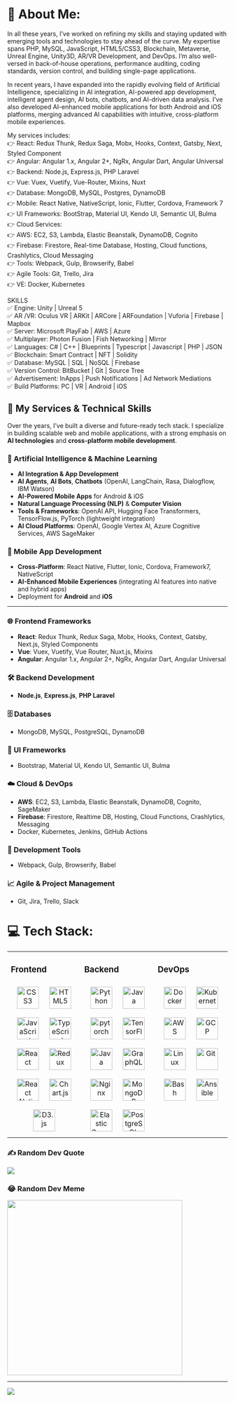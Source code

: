 # 💫 About Me:
In all these years, I’ve worked on refining my skills and staying updated with emerging tools and technologies to stay ahead of the curve. My expertise spans PHP, MySQL, JavaScript, HTML5/CSS3, Blockchain, Metaverse, Unreal Engine, Unity3D, AR/VR Development, and DevOps. I’m also well-versed in back-of-house operations, performance auditing, coding standards, version control, and building single-page applications.

In recent years, I have expanded into the rapidly evolving field of Artificial Intelligence, specializing in AI integration, AI-powered app development, intelligent agent design, AI bots, chatbots, and AI-driven data analysis. I’ve also developed AI-enhanced mobile applications for both Android and iOS platforms, merging advanced AI capabilities with intuitive, cross-platform mobile experiences.

My services includes:<br>
👉 React: Redux Thunk, Redux Saga, Mobx, Hooks, Context, Gatsby, Next, Styled Component<br>
👉 Angular: Angular 1.x, Angular 2+, NgRx, Angular Dart, Angular Universal<br>
👉 Backend: Node.js, Express.js, PHP Laravel<br>
👉 Vue: Vuex, Vuetify, Vue-Router, Mixins, Nuxt<br>
👉 Database: MongoDB, MySQL, Postgres, DynamoDB<br>
👉 Mobile: React Native, NativeScript, Ionic, Flutter, Cordova, Framework 7<br>
👉 UI Frameworks: BootStrap, Material UI, Kendo UI, Semantic UI, Bulma<br>
👉 Cloud Services:<br>
👉 AWS: EC2, S3, Lambda, Elastic Beanstalk, DynamoDB, Cognito<br>
👉 Firebase: Firestore, Real-time Database, Hosting, Cloud functions, Crashlytics, Cloud Messaging<br>
👉 Tools: Webpack, Gulp, Browserify, Babel<br>
👉 Agile Tools: Git, Trello, Jira<br>
👉 VE: Docker, Kubernetes<br>

SKILLS <br>
✅ Engine: Unity | Unreal 5<br>
✅ AR /VR: Oculus VR | ARKit | ARCore | ARFoundation | Vuforia | Firebase | Mapbox<br>
✅ Server: Microsoft PlayFab | AWS | Azure<br>
✅ Multiplayer: Photon Fusion | Fish Networking | Mirror<br>
✅ Languages: C# | C++ | Blueprints | Typescript | Javascript | PHP | JSON<br>
✅ Blockchain: Smart Contract | NFT | Solidity<br>
✅ Database: MySQL | SQL | NoSQL | Firebase<br>
✅ Version Control: BitBucket | Git | Source Tree<br>
✅ Advertisement: InApps | Push Notifications | Ad Network Mediations<br>
✅ Build Platforms: PC | VR | Android | iOS<br>

## 🚀 My Services & Technical Skills

Over the years, I’ve built a diverse and future-ready tech stack. I specialize in building scalable web and mobile applications, with a strong emphasis on **AI technologies** and **cross-platform mobile development**.

### 🤖 Artificial Intelligence & Machine Learning
- **AI Integration & App Development**
- **AI Agents**, **AI Bots**, **Chatbots** (OpenAI, LangChain, Rasa, Dialogflow, IBM Watson)
- **AI-Powered Mobile Apps** for Android & iOS
- **Natural Language Processing (NLP)** & **Computer Vision**
- **Tools & Frameworks**: OpenAI API, Hugging Face Transformers, TensorFlow.js, PyTorch (lightweight integration)
- **AI Cloud Platforms**: OpenAI, Google Vertex AI, Azure Cognitive Services, AWS SageMaker

### 📱 Mobile App Development
- **Cross-Platform**: React Native, Flutter, Ionic, Cordova, Framework7, NativeScript
- **AI-Enhanced Mobile Experiences** (integrating AI features into native and hybrid apps)
- Deployment for **Android** and **iOS**

---

### 🌐 Frontend Frameworks
- **React**: Redux Thunk, Redux Saga, Mobx, Hooks, Context, Gatsby, Next.js, Styled Components
- **Vue**: Vuex, Vuetify, Vue Router, Nuxt.js, Mixins
- **Angular**: Angular 1.x, Angular 2+, NgRx, Angular Dart, Angular Universal

### 🛠 Backend Development
- **Node.js**, **Express.js**, **PHP Laravel**

### 🗄 Databases
- MongoDB, MySQL, PostgreSQL, DynamoDB

### 🎨 UI Frameworks
- Bootstrap, Material UI, Kendo UI, Semantic UI, Bulma

### ☁️ Cloud & DevOps
- **AWS**: EC2, S3, Lambda, Elastic Beanstalk, DynamoDB, Cognito, SageMaker
- **Firebase**: Firestore, Realtime DB, Hosting, Cloud Functions, Crashlytics, Messaging
- Docker, Kubernetes, Jenkins, GitHub Actions

### 🧰 Development Tools
- Webpack, Gulp, Browserify, Babel

### 📈 Agile & Project Management
- Git, Jira, Trello, Slack


# 💻 Tech Stack:
 <table><tr><td valign="top" width="33%">

### Frontend  
<div align="center">  
<img style="margin: 10px" src="https://profilinator.rishav.dev/skills-assets/css3-original-wordmark.svg" alt="CSS3" height="50" />  
<img style="margin: 10px" src="https://profilinator.rishav.dev/skills-assets/html5-original-wordmark.svg" alt="HTML5" height="50" />  
<img style="margin: 10px" src="https://profilinator.rishav.dev/skills-assets/javascript-original.svg" alt="JavaScript" height="50" />  
<img style="margin: 10px" src="https://profilinator.rishav.dev/skills-assets/typescript-original.svg" alt="TypeScript" height="50" />  
<img style="margin: 10px" src="https://profilinator.rishav.dev/skills-assets/react-original-wordmark.svg" alt="React" height="50" /> 
<img style="margin: 10px" src="https://profilinator.rishav.dev/skills-assets/redux-original.svg" alt="Redux" height="50" />  
<img style="margin: 10px" src="https://user-images.githubusercontent.com/2852129/120996738-e36c4200-c786-11eb-9b8b-ade79e996d7e.png" alt="React Native" height="50" /> 
<img style="margin: 10px" src="https://profilinator.rishav.dev/skills-assets/logo-title.svg" alt="Chart.js" height="50" />  
<img style="margin: 10px" src="https://profilinator.rishav.dev/skills-assets/d3js-original.svg" alt="D3.js" height="50" />  
</div>
</td><td valign="top" width="33%">

### Backend  
<div align="center"> 
<img style="margin: 10px" src="https://profilinator.rishav.dev/skills-assets/python-original.svg" alt="Python" height="50" /> 
<img style="margin: 10px" src="https://profilinator.rishav.dev/skills-assets/java-original-wordmark.svg" alt="Java" height="50" />  
<img style="margin: 10px" src="https://profilinator.rishav.dev/skills-assets/pytorch-icon.svg" alt="pytorch" height="50" /> 
<img style="margin: 10px" src="https://profilinator.rishav.dev/skills-assets/tensorflow-icon.svg" alt="TensorFlow" height="50" />  
<img style="margin: 10px" src="https://user-images.githubusercontent.com/2852129/120996992-1e6e7580-c787-11eb-9906-82e7b8857cc0.png" alt="Java" height="50" />  
<img style="margin: 10px" src="https://profilinator.rishav.dev/skills-assets/graphql.png" alt="GraphQL" height="50" />  
<img style="margin: 10px" src="https://profilinator.rishav.dev/skills-assets/nginx-original.svg" alt="Nginx" height="50" />  
<img style="margin: 10px" src="https://profilinator.rishav.dev/skills-assets/mongodb-original-wordmark.svg" alt="MongoDB" height="50" />  
<img style="margin: 10px" src="https://profilinator.rishav.dev/skills-assets/elasticsearch.png" alt="Elastic Search" height="50" />  
<img style="margin: 10px" src="https://profilinator.rishav.dev/skills-assets/postgresql-original-wordmark.svg" alt="PostgreSQL" height="50" />  
 
</div>

</td><td valign="top" width="33%">



### DevOps  
<div align="center">  
<img style="margin: 10px" src="https://profilinator.rishav.dev/skills-assets/docker-original-wordmark.svg" alt="Docker" height="50" />  
<img style="margin: 10px" src="https://profilinator.rishav.dev/skills-assets/kubernetes-icon.svg" alt="Kubernetes" height="50" />  
<img style="margin: 10px" src="https://profilinator.rishav.dev/skills-assets/amazonwebservices-original-wordmark.svg" alt="AWS" height="50" />  
<img style="margin: 10px" src="https://profilinator.rishav.dev/skills-assets/google_cloud-icon.svg" alt="GCP" height="50" />  
<img style="margin: 10px" src="https://profilinator.rishav.dev/skills-assets/linux-original.svg" alt="Linux" height="50" />  
<img style="margin: 10px" src="https://profilinator.rishav.dev/skills-assets/git-scm-icon.svg" alt="Git" height="50" />  
<img style="margin: 10px" src="https://profilinator.rishav.dev/skills-assets/gnu_bash-icon.svg" alt="Bash" height="50" />  
<img style="margin: 10px" src="https://profilinator.rishav.dev/skills-assets/ansible.png" alt="Ansible" height="50" />  
</div>

</td></tr></table>



### ✍️ Random Dev Quote
![](https://quotes-github-readme.vercel.app/api?type=horizontal&theme=dark)

### 😂 Random Dev Meme
<img src='https://memer-new.vercel.app/' style="height: 400px;"/>

---
[![](https://visitcount.itsvg.in/api?id=po1206&icon=7&color=0)](https://visitcount.itsvg.in)

<!-- Proudly created with GPRM ( https://gprm.itsvg.in ) -->
